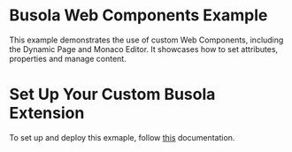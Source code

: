 # Busola Web Components Example

This example demonstrates the use of custom Web Components, including the Dynamic Page and Monaco Editor. It showcases how to set attributes, properties and manage content.

# Set Up Your Custom Busola Extension

To set up and deploy this exmaple, follow [this]('examples/../../custom-extension/README.md) documentation.
